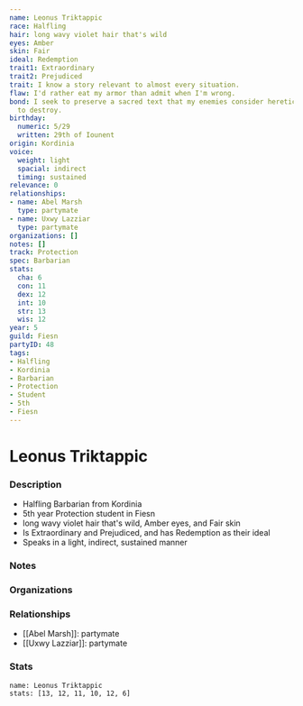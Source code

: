 ```yaml
---
name: Leonus Triktappic
race: Halfling
hair: long wavy violet hair that's wild
eyes: Amber
skin: Fair
ideal: Redemption
trait1: Extraordinary
trait2: Prejudiced
trait: I know a story relevant to almost every situation.
flaw: I'd rather eat my armor than admit when I'm wrong.
bond: I seek to preserve a sacred text that my enemies consider heretical and seek
  to destroy.
birthday:
  numeric: 5/29
  written: 29th of Iounent
origin: Kordinia
voice:
  weight: light
  spacial: indirect
  timing: sustained
relevance: 0
relationships:
- name: Abel Marsh
  type: partymate
- name: Uxwy Lazziar
  type: partymate
organizations: []
notes: []
track: Protection
spec: Barbarian
stats:
  cha: 6
  con: 11
  dex: 12
  int: 10
  str: 13
  wis: 12
year: 5
guild: Fiesn
partyID: 48
tags:
- Halfling
- Kordinia
- Barbarian
- Protection
- Student
- 5th
- Fiesn
---
```

# Leonus Triktappic
### Description
- Halfling Barbarian from Kordinia
- 5th year Protection student in Fiesn
- long wavy violet hair that's wild, Amber eyes, and Fair skin
- Is Extraordinary and Prejudiced, and has Redemption as their ideal
- Speaks in a light, indirect, sustained manner

### Notes

### Organizations

### Relationships
- [[Abel Marsh]]: partymate
- [[Uxwy Lazziar]]: partymate

### Stats
```statblock
name: Leonus Triktappic
stats: [13, 12, 11, 10, 12, 6]
```